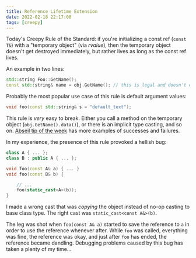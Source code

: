 ```yaml
---
title: Reference Lifetime Extension
date: 2022-02-18 22:17:00
tags: [creepy]
---
```


Today's Creepy Rule of the Standard: if you're initializing a const ref (`const T&`) with a "temporary object"
(via *rvalue*), then the temporary object doesn't get destroyed immediately, but rather lives as long
as the const ref lives.

An example in two lines:
```c++
std::string Foo::GetName();
const std::string& name = obj.GetName(); // this is legal and doesn't crash!
```

Probably the most popular use case of this rule is default argument values:
```c++
void foo(const std::string& s = "default_text");
```

This rule is *very* easy to break. Either you call a method on the temporary object (`obj.GetName().data()`),
or there is an implicit type casting, and so on.
[Abseil tip of the week](https://abseil.io/tips/107) has more examples of successes and failures.

In my experience, the presence of this rule provoked a hellish bug:
```c++
class A { ... };
class B : public A { ... };

void foo(const A& a) { ... }
void foo(const B& b) {

    // ...
    foo(static_cast<A>(b));
}
```

I made a wrong cast that was *copying* the object instead of no-op casting to base class type. The right cast
was `static_cast<const A&>(b)`.

The leg was shot when `foo(const A& a)` started to save the reference to `a` in order to use the reference whenever after.
While `foo` was called, everything was fine, the reference was okay, and just after `foo` has ended, the reference became
dandling. Debugging problems caused by this bug has taken a plenty of my time...
